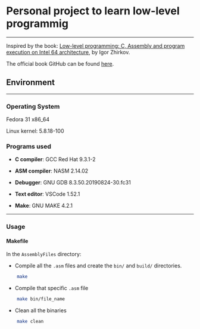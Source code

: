 # Personal project to learn low-level programmig

---

Inspired by the book: [Low-level programming: C, Assembly and program execution on Intel 64 architecture](https://www.apress.com/br/book/9781484224021), by Igor Zhirkov.

The official book GitHub can be found [here](https://github.com/Apress/low-level-programming).

## Environment

---

### Operating System
Fedora 31 x86_64

Linux kernel: 5.8.18-100

### Programs used
* __C compiler__: GCC Red Hat 9.3.1-2

* __ASM compiler__: NASM 2.14.02

* __Debugger__: GNU GDB 8.3.50.20190824-30.fc31

* __Text editor__: VSCode 1.52.1

* __Make__: GNU MAKE 4.2.1

---

### Usage 

#### Makefile

In the `AssemblyFiles` directory:
- Compile all the `.asm` files and create the `bin/` and `build/` directories.
```bash     
    make 
```
- Compile that specific `.asm` file 
```bash 
    make bin/file_name
```
- Clean all the binaries 
```bash
    make clean 
```

